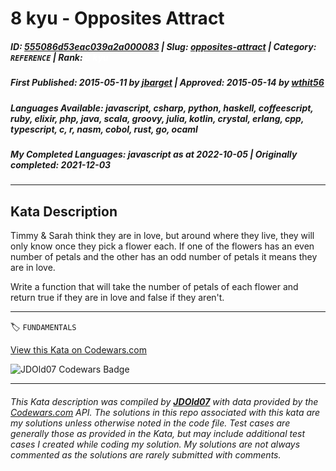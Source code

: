 # 8 kyu - Opposites Attract

##### **ID**: [555086d53eac039a2a000083](https://www.codewars.com/kata/555086d53eac039a2a000083) | **Slug**: [opposites-attract](https://www.codewars.com/kata/555086d53eac039a2a000083) | **Category**: `REFERENCE` | **Rank**: <span style="color:white">8 kyu</span>

##### **First Published**: 2015-05-11 ***by*** [jbarget](https://www.codewars.com/users/jbarget) | **Approved**: 2015-05-14 ***by*** [wthit56](https://www.codewars.com/users/wthit56)

##### **Languages Available**: javascript, csharp, python, haskell, coffeescript, ruby, elixir, php, java, scala, groovy, julia, kotlin, crystal, erlang, cpp, typescript, c, r, nasm, cobol, rust, go, ocaml

##### **My Completed Languages**: javascript ***as at*** 2022-10-05 | **Originally completed**: 2021-12-03

---

## Kata Description


Timmy & Sarah think they are in love, but around where they live, they will only know once they pick a flower each. If one of the flowers has an even number of petals and the other has an odd number of petals it means they are in love. 



Write a function that will take the number of petals of each flower and return true if they are in love and false if they aren't.

---


🏷 `FUNDAMENTALS`


[View this Kata on Codewars.com](https://www.codewars.com/kata/555086d53eac039a2a000083)

![](https://www.codewars.com/users/jdold07/badges/large "JDOld07 Codewars Badge")

---

###### *This Kata description was compiled by [**JDOld07**](https://tpstech.dev) with data provided by the [Codewars.com](https://www.codewars.com) API.  The solutions in this repo associated with this kata are my solutions unless otherwise noted in the code file.  Test cases are generally those as provided in the Kata, but may include additional test cases I created while coding my solution.  My solutions are not always commented as the solutions are rarely submitted with comments.*
